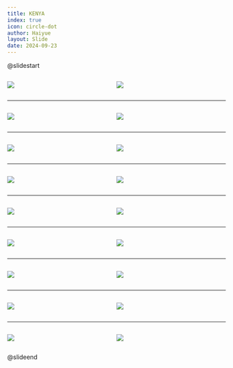```yaml
---
title: KENYA
index: true
icon: circle-dot
author: Haiyue
layout: Slide
date: 2024-09-23
---
```

 
@slidestart

<div style="display:flex">
<div style="flex:1">

![](https://raw.githubusercontent.com/yclord/reading/refs/heads/master/english/Level-L/KENYA/001.webp)
</div>
<div style="flex:1">

![](https://raw.githubusercontent.com/yclord/reading/refs/heads/master/english/Level-L/KENYA/002.webp)
</div>
</div>

---

<div style="display:flex">
<div style="flex:1">

![](https://raw.githubusercontent.com/yclord/reading/refs/heads/master/english/Level-L/KENYA/003.webp)
</div>
<div style="flex:1">

![](https://raw.githubusercontent.com/yclord/reading/refs/heads/master/english/Level-L/KENYA/004.webp)
</div>
</div>

---

<div style="display:flex">
<div style="flex:1">

![](https://raw.githubusercontent.com/yclord/reading/refs/heads/master/english/Level-L/KENYA/005.webp)
</div>
<div style="flex:1">

![](https://raw.githubusercontent.com/yclord/reading/refs/heads/master/english/Level-L/KENYA/006.webp)
</div>
</div>

---

<div style="display:flex">
<div style="flex:1">

![](https://raw.githubusercontent.com/yclord/reading/refs/heads/master/english/Level-L/KENYA/007.webp)
</div>
<div style="flex:1">

![](https://raw.githubusercontent.com/yclord/reading/refs/heads/master/english/Level-L/KENYA/008.webp)
</div>
</div>

---

<div style="display:flex">
<div style="flex:1">

![](https://raw.githubusercontent.com/yclord/reading/refs/heads/master/english/Level-L/KENYA/009.webp)
</div>
<div style="flex:1">

![](https://raw.githubusercontent.com/yclord/reading/refs/heads/master/english/Level-L/KENYA/010.webp)
</div>
</div>

---

<div style="display:flex">
<div style="flex:1">

![](https://raw.githubusercontent.com/yclord/reading/refs/heads/master/english/Level-L/KENYA/011.webp)
</div>
<div style="flex:1">

![](https://raw.githubusercontent.com/yclord/reading/refs/heads/master/english/Level-L/KENYA/012.webp)
</div>
</div>

---

<div style="display:flex">
<div style="flex:1">

![](https://raw.githubusercontent.com/yclord/reading/refs/heads/master/english/Level-L/KENYA/013.webp)
</div>
<div style="flex:1">

![](https://raw.githubusercontent.com/yclord/reading/refs/heads/master/english/Level-L/KENYA/014.webp)
</div>
</div>

---

<div style="display:flex">
<div style="flex:1">

![](https://raw.githubusercontent.com/yclord/reading/refs/heads/master/english/Level-L/KENYA/015.webp)
</div>
<div style="flex:1">

![](https://raw.githubusercontent.com/yclord/reading/refs/heads/master/english/Level-L/KENYA/016.webp)
</div>
</div>

---

<div style="display:flex">
<div style="flex:1">

![](https://raw.githubusercontent.com/yclord/reading/refs/heads/master/english/Level-L/KENYA/017.webp)
</div>
<div style="flex:1">

![](https://raw.githubusercontent.com/yclord/reading/refs/heads/master/english/Level-L/KENYA/018.webp)
</div>
</div>

@slideend